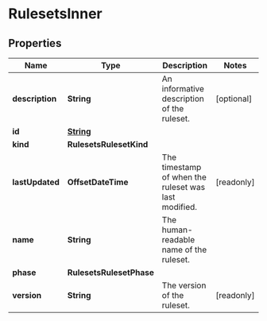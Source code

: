 

# RulesetsInner


## Properties

| Name | Type | Description | Notes |
|------------ | ------------- | ------------- | -------------|
|**description** | **String** | An informative description of the ruleset. |  [optional] |
|**id** | [**String**](String.md) |  |  |
|**kind** | **RulesetsRulesetKind** |  |  |
|**lastUpdated** | **OffsetDateTime** | The timestamp of when the ruleset was last modified. |  [readonly] |
|**name** | **String** | The human-readable name of the ruleset. |  |
|**phase** | **RulesetsRulesetPhase** |  |  |
|**version** | **String** | The version of the ruleset. |  [readonly] |



